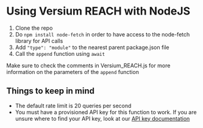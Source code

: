 # Using Versium REACH with NodeJS   
1. Clone the repo
2. Do `npm install node-fetch` in order to have access to the node-fetch library for API calls
3. Add `"type": "module"` to the nearest parent package.json file
4. Call the `append` function using `await`
   
Make sure to check the comments in Versium_REACH.js for more information on the parameters of the `append` function   
   
## Things to keep in mind
- The default rate limit is 20 queries per second   
- You must have a provisioned API key for this function to work. If you are unsure where to find your API key, look at our [API key documentation](https://api-documentation.versium.com/docs/find-your-api-key)   